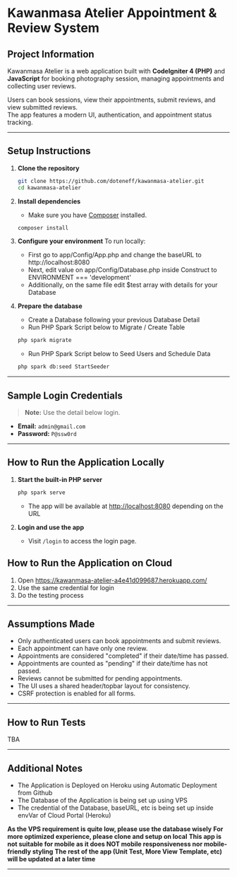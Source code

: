 # Kawanmasa Atelier Appointment & Review System

## Project Information

Kawanmasa Atelier is a web application built with **CodeIgniter 4 (PHP)** and **JavaScript** for booking photography session, managing appointments and collecting user reviews.

Users can book sessions, view their appointments, submit reviews, and view submitted reviews.  
The app features a modern UI, authentication, and appointment status tracking.

---

## Setup Instructions

1. **Clone the repository**
    ```bash
    git clone https://github.com/doteneff/kawanmasa-atelier.git
    cd kawanmasa-atelier
    ```

2. **Install dependencies**
    - Make sure you have [Composer](https://getcomposer.org/) installed.
    ```bash
    composer install
    ```

3. **Configure your environment**
    To run locally:
    - First go to app/Config/App.php and change the baseURL to http://localhost:8080
    - Next, edit value on app/Config/Database.php inside Construct to ENVIRONMENT === 'development'
    - Additionally, on the same file edit $test array with details for your Database
   

4. **Prepare the database**
    - Create a Database following your previous Database Detail 
    - Run PHP Spark Script below to Migrate / Create Table
    ```bash
    php spark migrate
    ```
    - Run PHP Spark Script below to Seed Users and Schedule Data
    ```bash
    php spark db:seed StartSeeder
    ```

---

## Sample Login Credentials

> **Note:** Use the detail below login.

- **Email:** `admin@gmail.com`
- **Password:** `P@ssw0rd`

--- 

## How to Run the Application Locally

1. **Start the built-in PHP server**
    ```bash
    php spark serve
    ```
    - The app will be available at [http://localhost:8080](http://localhost:8080) depending on the URL

2. **Login and use the app**
    - Visit `/login` to access the login page.


## How to Run the Application on Cloud
1. Open https://kawanmasa-atelier-a4e41d099687.herokuapp.com/
2. Use the same credential for login
3. Do the testing process

---

## Assumptions Made

- Only authenticated users can book appointments and submit reviews.
- Each appointment can have only one review.
- Appointments are considered "completed" if their date/time has passed.
- Appointments are counted as "pending" if their date/time has not passed.
- Reviews cannot be submitted for pending appointments.
- The UI uses a shared header/topbar layout for consistency.
- CSRF protection is enabled for all forms.

---

## How to Run Tests

TBA

---

## Additional Notes

- The Application is Deployed on Heroku using Automatic Deployment from Github
- The Database of the Application is being set up using VPS
- The credential of the Database, baseURL, etc is being set up inside envVar of Cloud Portal (Heroku)

**As the VPS requirement is quite low, please use the database wisely**
**For more optimized experience, please clone and setup on local**
**This app is not suitable for mobile as it does NOT mobile responsiveness nor mobile-friendly styling**
**The rest of the app (Unit Test, More View Template, etc) will be updated at a later time**


---